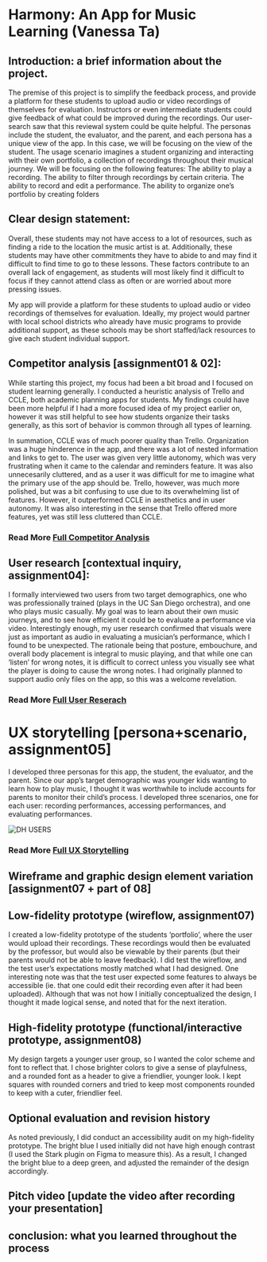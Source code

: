 # Harmony: An App for Music Learning (Vanessa Ta)

## Introduction: a brief information about the project. 
The premise of this project is to simplify the feedback process, and provide a platform for these students to upload audio or video recordings of themselves for evaluation. Instructors or even intermediate students could give feedback of what could be improved during the recordings. Our user-search saw that this reviewal system could be quite helpful. The personas include the student, the evaluator, and the parent, and each persona has a unique view of the app. In this case, we will be focusing on the view of the student. The usage scenario imagines a student organizing and interacting with their own portfolio, a collection of recordings throughout their musical journey. We will be focusing on the following features: 
The ability to play a recording.
The ability to filter through recordings by certain criteria.
The ability to record and edit a performance.
The ability to organize one’s portfolio by creating folders

## Clear design statement: 
Overall, these students may not have access to a lot of resources, such as finding a ride to the location the music artist is at. Additionally, these students may have other commitments they have to abide to and may find it difficult to find time to go to these lessons. These factors contribute to an overall lack of engagement, as students will most likely find it difficult to focus if they cannot attend class as often or are worried about more pressing issues. 

My app will provide a platform for these students to upload audio or video recordings of themselves for evaluation. Ideally, my project would partner with local school districts who already have music programs to provide additional support, as these schools may be short staffed/lack resources to give each student individual support.

## Competitor analysis [assignment01 & 02]:
While starting this project, my focus had been a bit broad and I focused on student learning generally. I conducted a heuristic analysis of Trello and CCLE, both academic planning apps for students. My findings could have been more helpful if I had a more focused idea of my project earlier on, however it was still helpful to see how students organize their tasks generally, as this sort of behavior is common through all types of learning. 

In summation, CCLE was of much poorer quality than Trello. Organization was a huge hinderence in the app, and there was a lot of nested information and links to get to. The user was given very little autonomy, which was very frustrating when it came to the calendar and reminders feature. It was also unnecesarily cluttered, and as a user it was difficult for me to imagine what the primary use of the app should be. Trello, however, was much more polished, but was a bit confusing to use due to its overwhelming list of features. However, it outperformed CCLE in aesthetics and in user autonomy. It was also interesting in the sense that Trello offered more features, yet was still less cluttered than CCLE.

### Read More [Full Competitor Analysis](https://vcta99.github.io/DH150/assignment01)

## User research [contextual inquiry, assignment04]:
I formally interviewed two users from two target demographics, one who was professionally trained (plays in the UC San Diego orchestra), and one who plays music casually. My goal was to learn about their own music journeys, and to see how efficient it could be to evaluate a performance via video. Interestingly enough, my user research confirmed that visuals were just as important as audio in evaluating a musician’s performance, which I found to be unexpected. The rationale being that posture, embouchure, and overall body placement is integral to music playing, and that while one can ‘listen’ for wrong notes, it is difficult to correct unless you visually see what the player is doing to cause the wrong notes. I had originally planned to support audio only files on the app, so this was a welcome revelation.

### Read More [Full User Reserach](https://vcta99.github.io/DH150/ASSIGNMENT_04)

# UX storytelling [persona+scenario, assignment05]
I developed three personas for this app, the student, the evaluator, and the parent. Since our app’s target demographic was younger kids wanting to learn how to play music, I thought it was worthwhile to include accounts for parents to monitor their child’s process. I developed three scenarios, one for each user: recording performances, accessing performances, and evaluating performances. 

![DH USERS](dh150_users_01.png)

### Read More [Full UX Storytelling](https://docs.google.com/document/d/1pRCts9UONrtibUF1LR1w_9zvTd58NjbpCZb22IOHt2E/edit?usp=sharing)


## Wireframe and graphic design element variation [assignment07 + part of 08]

## Low-fidelity prototype (wireflow, assignment07)
I created a low-fidelity prototype of the students ‘portfolio’, where the user would upload their recordings. These recordings would then be evaluated by the professor, but would also be viewable by their parents (but their parents would not be able to leave feedback). I did test the wireflow, and the test user’s expectations mostly matched what I had designed. One interesting note was that the test user expected some features to always be accessible (ie. that one could edit their recording even after it had been uploaded). Although that was not how I initially conceptualized the design, I thought it made logical sense, and noted that for the next iteration.

## High-fidelity prototype (functional/interactive prototype, assignment08)
My design targets a younger user group, so I wanted the color scheme and font to reflect that. I chose brighter colors to give a sense of playfulness, and a rounded font as a header to give a friendlier, younger look. I kept squares with rounded corners and tried to keep most components rounded to keep with a cuter, friendlier feel.

## Optional evaluation and revision history 
As noted previously, I did conduct an accessibility audit on my high-fidelity prototype. The bright blue I used initially did not have high enough contrast (I used the Stark plugin on Figma to measure this). As a result, I changed the bright blue to a deep green, and adjusted the remainder of the design accordingly. 

## Pitch video [update the video after recording your presentation]

## conclusion: what you learned throughout the process

